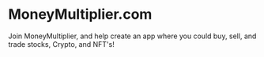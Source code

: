 # MoneyMultiplier.com
Join MoneyMultiplier, and help create an app where you could buy, sell, and trade stocks, Crypto, and NFT's!
